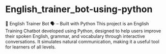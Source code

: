 # English_trainer_bot-using-python
🧠 English Trainer Bot 🗣️ – Built with Python This project is an English Training Chatbot developed using Python, designed to help users improve their spoken English, grammar, and vocabulary through interactive conversations. It simulates natural communication, making it a useful tool for learners of all levels.
